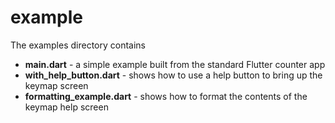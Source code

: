 # example
The examples directory contains
* **main.dart** - a simple example built from the standard Flutter counter app
* **with_help_button.dart** - shows how to use a help button to bring up the keymap screen
* **formatting_example.dart** - shows how to format the contents of the keymap help screen 
